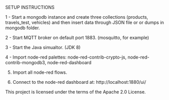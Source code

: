 SETUP INSTRUCTIONS

1 - Start a mongodb instance and create three collections (products, travels_test, vehicles) and then insert data through JSON file or 
    or dumps in mongodb folder.

2 - Start MQTT broker on default port 1883. (mosquitto, for example)

3 - Start the Java simualtor. (JDK 8)

4 - Import node-red palettes: node-red-contrib-crypto-js, node-red-contrib-mongodb3, node-red-dashboard

5. Import all node-red flows.

6. Connect to the node-red dashboard at: http://localhost:1880/ui/

This project is licensed under the terms of the Apache 2.0 License.
